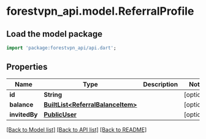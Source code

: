 # forestvpn_api.model.ReferralProfile

## Load the model package
```dart
import 'package:forestvpn_api/api.dart';
```

## Properties
Name | Type | Description | Notes
------------ | ------------- | ------------- | -------------
**id** | **String** |  | [optional] 
**balance** | [**BuiltList&lt;ReferralBalanceItem&gt;**](ReferralBalanceItem.md) |  | [optional] 
**invitedBy** | [**PublicUser**](PublicUser.md) |  | [optional] 

[[Back to Model list]](../README.md#documentation-for-models) [[Back to API list]](../README.md#documentation-for-api-endpoints) [[Back to README]](../README.md)


